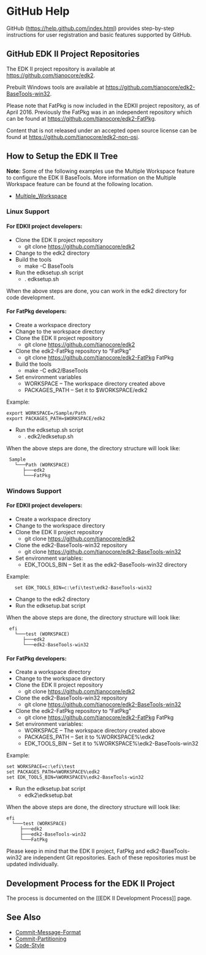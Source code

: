 GitHub Help
===========

GitHub (https://help.github.com/index.html) provides step-by-step
instructions for user registration and basic features supported by
GitHub.

**GitHub EDK II Project Repositories**
--------------------------------------

The EDK II project repository is available at
<https://github.com/tianocore/edk2>.

Prebuilt Windows tools are available at
<https://github.com/tianocore/edk2-BaseTools-win32>.

Please note that FatPkg is now included in the EDKII project repository, as of April 2016. 
Previously the FatPkg was in an independent repository which can be found at
<https://github.com/tianocore/edk2-FatPkg>.

Content that is not released under an accepted open source license can
be found at <https://github.com/tianocore/edk2-non-osi>.

**How to Setup the EDK II Tree**
--------------------------------

**Note:** Some of the following examples use the Multiple Workspace
feature to configure the EDK II BaseTools. More information on the
Multiple Workspace feature can be found at the following location.

-   [Multiple\_Workspace](Multiple_Workspace "wikilink")

### **Linux Support**

#### For EDKII project developers:

-   Clone the EDK II project repository
    -   git clone <https://github.com/tianocore/edk2>
-   Change to the edk2 directory
-   Build the tools
    -   make -C BaseTools
-   Run the edksetup.sh script
    -   . edksetup.sh

When the above steps are done, you can work in the edk2 directory for
code development.

#### For FatPkg developers:

-   Create a workspace directory
-   Change to the workspace directory
-   Clone the EDK II project repository
    -   git clone <https://github.com/tianocore/edk2>
-   Clone the edk2-FatPkg repository to “FatPkg”
    -   git clone <https://github.com/tianocore/edk2-FatPkg> FatPkg
-   Build the tools
    -   make -C edk2/BaseTools
-   Set environment variables
    -   WORKSPACE – The workspace directory created above
    -   PACKAGES\_PATH – Set it to \$WORKSPACE/edk2

Example:

```
export WORKSPACE=/Sample/Path
export PACKAGES_PATH=$WORKSPACE/edk2
```

-   Run the edksetup.sh script
    -   . edk2/edksetup.sh

When the above steps are done, the directory structure will look like:

```
 Sample
   └───Path (WORKSPACE)
      ├───edk2
      └───FatPkg
```

### **Windows Support**

#### For EDKII project developers:

-   Create a workspace directory
-   Change to the workspace directory
-   Clone the EDK II project repository
    -   git clone <https://github.com/tianocore/edk2>
-   Clone the edk2-BaseTools-win32 repository
    -   git clone <https://github.com/tianocore/edk2-BaseTools-win32>
-   Set environment variables:
    -   EDK\_TOOLS\_BIN – Set it as the edk2-BaseTools-win32 directory

Example:

`   set EDK_TOOLS_BIN=c:\efi\test\edk2-BaseTools-win32`

-   Change to the edk2 directory
-   Run the edksetup.bat script

When the above steps are done, the directory structure will look like:

```
 efi
   └───test (WORKSPACE)
      ├───edk2
      └───edk2-BaseTools-win32
```

#### For FatPkg developers:

-   Create a workspace directory
-   Change to the workspace directory
-   Clone the EDK II project repository
    -   git clone <https://github.com/tianocore/edk2>
-   Clone the edk2-BaseTools-win32 repository
    -   git clone <https://github.com/tianocore/edk2-BaseTools-win32>
-   Clone the edk2-FatPkg repository to “FatPkg”
    -   git clone <https://github.com/tianocore/edk2-FatPkg> FatPkg
-   Set environment variables:
    -   WORKSPACE – The workspace directory created above
    -   PACKAGES\_PATH – Set it to %WORKSPACE%\\edk2
    -   EDK\_TOOLS\_BIN – Set it to %WORKSPACE%\\edk2-BaseTools-win32

Example:

```
set WORKSPACE=c:\efi\test
set PACKAGES_PATH=%WORKSPACE%\edk2
set EDK_TOOLS_BIN=%WORKSPACE%\edk2-BaseTools-win32
```

-   Run the edksetup.bat script
    -   edk2\\edksetup.bat

When the above steps are done, the directory structure will look like:

```
efi
  └───test (WORKSPACE)
     ├───edk2
     ├───edk2-BaseTools-win32
     └───FatPkg
```

Please keep in mind that the EDK II project, FatPkg and
edk2-BaseTools-win32 are independent Git repositories. Each of these
repositories must be updated individually.

**Development Process for the EDK II Project**
----------------------------------------------

The process is documented on the [[EDK II Development Process]] page.

**See Also**
------------

-   [Commit-Message-Format](Commit-Message-Format "wikilink")
-   [Commit-Partitioning](Commit-Partitioning "wikilink")
-   [Code-Style](Code-Style "wikilink")
